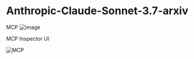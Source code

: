 # Anthropic-Claude-Sonnet-3.7-arxiv
MCP
![image](https://github.com/user-attachments/assets/91227f44-1e34-4d05-b95c-43a60be607e8)



MCP Inspector UI

![MCP](https://github.com/user-attachments/assets/277f5d35-b277-4faa-a55f-4ad753c1e2ac)





